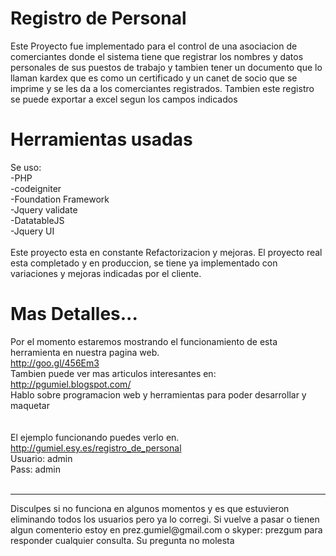 Registro de Personal
===============

Este Proyecto fue implementado para el control de una asociacion de comerciantes donde el sistema tiene que registrar los nombres y datos personales de sus puestos de trabajo y tambien tener un documento que lo llaman kardex que es como un certificado y un canet de socio que se imprime y se les da a los comerciantes registrados.
Tambien este registro se puede exportar a excel segun los campos indicados

Herramientas usadas
===================
Se uso: <br>
-PHP<br>
-codeigniter<br>
-Foundation Framework<br>
-Jquery validate<br>
-DatatableJS<br>
-Jquery UI<br>
<br>
Este proyecto esta en constante Refactorizacion y mejoras. El proyecto real esta completado y en produccion, se tiene ya implementado con variaciones y mejoras indicadas por el cliente.

Mas Detalles...
===================
Por el momento estaremos mostrando el funcionamiento de esta herramienta en nuestra pagina web.<br>
http://goo.gl/456Em3<br>
Tambien puede ver mas articulos interesantes en:<br>
http://pgumiel.blogspot.com/<br>
Hablo sobre programacion web y herramientas para poder desarrollar y maquetar<br>
<br>
<br>
El ejemplo funcionando puedes verlo en.<br>
http://gumiel.esy.es/registro_de_personal<br>
Usuario: admin<br>
Pass: admin<br>
<br>
<hr>
Disculpes si no funciona en algunos momentos y es que estuvieron eliminando todos los usuarios pero ya lo corregi.
Si vuelve a pasar o tienen algun comenterio estoy en prez.gumiel@gmail.com o skyper: prezgum para responder cualquier consulta. Su pregunta no molesta
